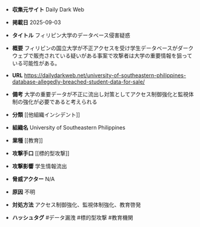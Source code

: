 - **収集元サイト**
Daily Dark Web

- **掲載日**
2025-09-03

- **タイトル**
フィリピン大学のデータベース侵害疑惑

- **概要**
フィリピンの国立大学が不正アクセスを受け学生データベースがダークウェブで販売されている疑いがある事案で攻撃者は大学の重要情報を狙っている可能性がある。

- **URL**
https://dailydarkweb.net/university-of-southeastern-philippines-database-allegedly-breached-student-data-for-sale/

- **備考**
大学の重要データが不正に流出し対策としてアクセス制御強化と監視体制の強化が必要であると考えられる

- **分類**
[[他組織インシデント]]

- **組織名**
University of Southeastern Philippines

- **業種**
[[教育]]

- **攻撃手口**
[[標的型攻撃]]

- **攻撃影響**
学生情報流出

- **脅威アクター**
N/A

- **原因**
不明

- **対処方法**
アクセス制御強化、監視体制強化、教育啓発

- **ハッシュタグ**
#データ漏洩 #標的型攻撃 #教育機関
